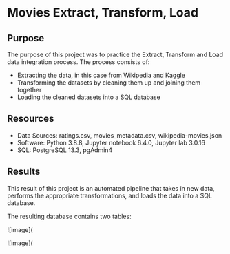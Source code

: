 # Movies Extract, Transform, Load
## Purpose
The purpose of this project was to practice the Extract, Transform and Load data integration process.  The process consists of:
- Extracting the data, in this case from Wikipedia and Kaggle
- Transforming the datasets by cleaning them up and joining them together
- Loading the cleaned datasets into a SQL database

## Resources
- Data Sources: ratings.csv, movies_metadata.csv, wikipedia-movies.json
- Software: Python 3.8.8, Jupyter notebook 6.4.0, Jupyter lab 3.0.16
- SQL: PostgreSQL 13.3, pgAdmin4

## Results
This result of this project is an automated pipeline that takes in new data, performs the appropriate transformations, and loads the data into a SQL database. 

The resulting database contains two tables:

![image](

![image](
